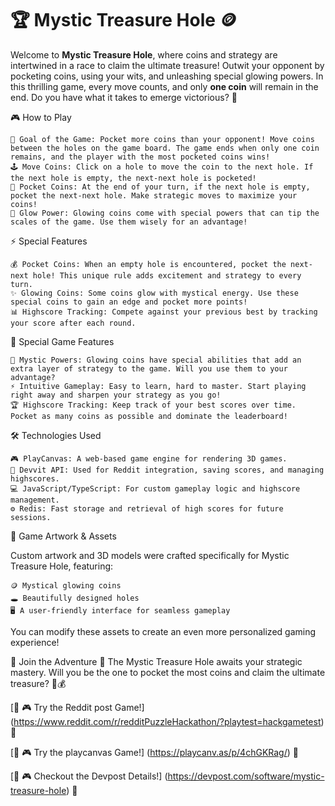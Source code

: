 # 🏆 **Mystic Treasure Hole** 🪙  

Welcome to **Mystic Treasure Hole**, where coins and strategy are intertwined in a race to claim the ultimate treasure! Outwit your opponent by pocketing coins, using your wits, and unleashing special glowing powers. In this thrilling game, every move counts, and only **one coin** will remain in the end. Do you have what it takes to emerge victorious? 🏅


🎮 How to Play

    🎯 Goal of the Game: Pocket more coins than your opponent! Move coins between the holes on the game board. The game ends when only one coin remains, and the player with the most pocketed coins wins!
    🕹️ Move Coins: Click on a hole to move the coin to the next hole. If the next hole is empty, the next-next hole is pocketed!
    💸 Pocket Coins: At the end of your turn, if the next hole is empty, pocket the next-next hole. Make strategic moves to maximize your coins!
    🔮 Glow Power: Glowing coins come with special powers that can tip the scales of the game. Use them wisely for an advantage!

⚡ Special Features

    💰 Pocket Coins: When an empty hole is encountered, pocket the next-next hole! This unique rule adds excitement and strategy to every turn.
    ✨ Glowing Coins: Some coins glow with mystical energy. Use these special coins to gain an edge and pocket more points!
    📊 Highscore Tracking: Compete against your previous best by tracking your score after each round.

🔑 Special Game Features

    🌟 Mystic Powers: Glowing coins have special abilities that add an extra layer of strategy to the game. Will you use them to your advantage?
    ⚡ Intuitive Gameplay: Easy to learn, hard to master. Start playing right away and sharpen your strategy as you go!
    🏆 Highscore Tracking: Keep track of your best scores over time. Pocket as many coins as possible and dominate the leaderboard!

🛠️ Technologies Used

    🎮 PlayCanvas: A web-based game engine for rendering 3D games.
    🔧 Devvit API: Used for Reddit integration, saving scores, and managing highscores.
    💻 JavaScript/TypeScript: For custom gameplay logic and highscore management.
    ⚙️ Redis: Fast storage and retrieval of high scores for future sessions.

🎨 Game Artwork & Assets

Custom artwork and 3D models were crafted specifically for Mystic Treasure Hole, featuring:

    🪙 Mystical glowing coins
    🕳️ Beautifully designed holes
    🖥️ A user-friendly interface for seamless gameplay

You can modify these assets to create an even more personalized gaming experience!

🌟 Join the Adventure 🌟
The Mystic Treasure Hole awaits your strategic mastery. Will you be the one to pocket the most coins and claim the ultimate treasure? 🏅💰

[🔗 🎮 Try the Reddit post Game!] (https://www.reddit.com/r/redditPuzzleHackathon/?playtest=hackgametest) 🚀

[🔗 🎮 Try the playcanvas Game!] (https://playcanv.as/p/4chGKRag/) 🚀

[🔗 🎮 Checkout the Devpost Details!] (https://devpost.com/software/mystic-treasure-hole) 🚀